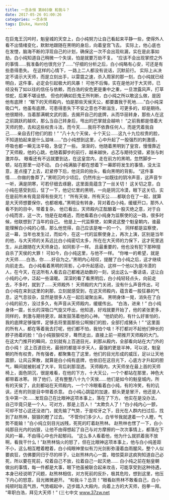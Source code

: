```yaml
---
title: 一念永恒 第803章 和我斗？
date: 2017-05-26 01:00:26
categories: 一念永恒
tags: [Duke, Hannb]
---
```


在巨鬼王沉吟时，魁皇城的天空上，白小纯努力让自己看起来平静一些，使得外人看不出情绪变化，默默地跟随在黑明的身后，向着皇宫飞去。
实际上，他心底也在发憷，脑海不断的浮现自己的计划，确保这一次不会出现纰漏，实在是此事如劫，白小纯知道自己稍微一个失误，怕是就要万劫不复。
“应该不会出现掌控之外的事情……我准备的也很充分了……”仔细的分析之后，白小纯略有心安，可还是有些患得患失。
在这样的心情下，一路上二人都没有说话，沉默前行。
实际上从决定不请示大天师，而是立刻出手，以雷霆之速，杀入周家的那一刻，白小纯就已经明白，这件事，必定会引起极大的风暴！
可他不后悔，实在是他对于大天师，已经没有了如以往的信任与依赖，而白浩的安危更是重中之重，一旦泄露风声，打草惊蛇，后果不堪设想。
但也的确如巨鬼王所判断，白小纯之所以敢这么做，是因他有底牌！
“眼下的天师殿内，怕是那些天侯天公，都要置我于死地……”白小纯深吸口气，他虽有底牌，可患得患失下不安之意也不断滋生，可更多的，却是期待。
他很期待，当着那满朝文武的面，去揭开自己的底牌，从而华丽转身，那些人在这之前跳跃的越欢，那么当自己转身后，甩出的巴掌就会越响！
“之前我都是借着大天师的势，去和这些权贵斗法，而今天……我将不依靠任何人，而是凭着我自己……亲自去打他们的脸！”
“八十九个天侯，十个天公……这九十九位权贵的脸，不知道拍起来是什么滋味……”白小纯想到这里，心中升起了一股强烈的刺激感，呼吸也都一瞬无法平稳，急促了一些。
渐渐的，他随着黑明到了皇宫，慢慢靠近了天师殿，他的心跳，也随着脚步的前行，越来越快，忐忑与期待交错，紧张与刺激并存。
眼看还有不远就要到达，在这皇宫内，走在前方的黑明，忽然脚步一顿，站在那里一动不动。
白小纯满脑子都在想着下一幕即将发生的事情，没太注意，差点撞了上去，赶紧停下后，他诧异的抬头，看向黑明的背影。
“这件事情……你做的鲁莽了。”黑明沉吟少顷后，仍然传出一如既往的阴冷声音，这声音乍一听，满是阴寒，可若仔细去琢磨，这里面竟蕴含了一丝关切！
这关切之意，白小纯在感受到后，怔了一下，他记忆里的黑明，一向是阴沉冷漠，眼下这关切，实在是前所未有竟显得有些突兀！
“所有天侯，所有天公……都联合在了一起，就算是大天师想要保你，也都艰难。”黑明没有转身，背对着白小纯，缓缓开口，那外人看不到的目中，带着复杂。
他已看出，天师殿内正酝酿着一股灭绝之意，对于白小纯而言，这一次，怕是在劫难逃，而他看着白小纯身为监察使的这一路，很多时候，他联想到了当年的自己。
他是上一代监察使，如果说这整个魁皇朝内，谁最能理解白小纯的心情，那么他觉得，自己应该是唯一的一个。
同样都是监察使，这一幕，当年也发生过，而如今，在这一代的监察使身上，再次上演，区别是当年的他，与大天师的关系远比白小纯密切太多，所在在大天师的力保下，这才死里逃生，从此跟随在大天师身边，如同影子一样。
且最重要的，他也没有犯下那种擅自杀了天侯的大罪！
可如今，白小纯这里，与他不一样。
“你唯一的希望，就是大天师……白浩，你……好自为之。”黑明内心轻叹，提醒了白小纯之后，这才继续向前走去。
白小纯看着黑明的背影，心中升起感动，这样一个他以为是冷漠的人，在今天，在这所有人看去自己都难逃劫数的一刻，说出这么一番话语，这让白小纯的心中，泛起一些温暖。
深深的看了看黑明后，白小纯轻轻点头，向前走去，不多时，就到了……天师殿外！
天师殿的大门关闭，没有什么声音传出，可白小纯在来到这里的刹那，立刻就感受到，在这天师殿内，蕴含着一股狂暴的气息，这气息驳杂，显然是很多人在一起后凝聚出来。
黑明身体一晃，消失在了白小纯的前方，没过多久，有声音从天师殿内，缓缓传出。
“白浩，进来！”
白小纯身体一震，长长的深吸口气旋又呼出，他知道，好戏就要开始了，他的紧张更多，同样的，刺激与期待更浓，越发鼓荡着他的心神。
“他奶奶的，有什么好害怕的，我的底牌足够强悍，足够去将里面那些公啊猴们的脸，全部打成猪头！”
“这里面的所有人，都在等着我去打呢，他们都不怕，我怕个啥！不打都对不起他们伸长的脖子扬着的脸！”白小纯狠狠咬牙，蓦然走出，直接上前一把推开天师殿的大门。
在这大门推开的瞬间，立刻就有上百道目光，刹那从殿内，全部看向站在大门外的白小纯！
这上百道目光，最弱的都是半步天人，最强的更是半神，可以说，魁皇朝的所有权贵，所有强者，都聚集在了这里，他们的目光形成的威压，足以让天地震颤，让风云霁散，就算是白小纯有底牌，也依旧在这目光下，心底方才升起的胆气，瞬间就被削减了大半，背后刹那湿透。
天师殿内，大天师坐在最上首的天师椅上，面色阴沉，很是难看，在他的下方，十大天公，一个个都站在那里，神色大都带着冰寒。
除了他们，还有整整八十九个天侯……他们是如今的魁皇城内，所有的天侯了，此刻都站在天师殿内，一个个冷眼看着白小纯，有的冷笑，有的讥讽，还有的则是目中带着杀意。
白小纯心跳猛的加速，额头更是冒汗，他还是人生中第一次……发现自己在比眼神这项本事上，落在了下方。
他实在是没办法，自己毕竟只是一个人，可对方，那是上百人！
“太欺负人了！”白小纯内心一颤，可却不甘心这还没进门，就先输了气势，于是咬牙之下，目光在人群内扫过后，找到了赵熊林，狠狠的瞪了过去。
“不管你们多少人，白爷爷我就逮着一个人瞪，气势不能输！”白小纯立刻目光凶残，死死的盯着赵熊林。
赵熊林也愣了一下，白小纯那目光内的凶狠，让他不由得想起了自己与对方摩擦的一次次事情上，都落在下风的一幕，不由得心中也升起郁闷。
“这么多人看着他，他为什么就抓着我不放啊，看我干什么！”赵熊林恼火的怒了，但在比眼神这项本事上，他与白小纯差距不小，这么相互瞪着瞪着，白小纯眼神里似有刀光剑影弥漫着血雨腥风，整个人似要疯狂，仿佛要同归于尽的样子，让赵熊林内心一震，暗惊莫非这疯狗知道自己必死，所以要在死前，咬着自己不放，拉着自己一起灭绝……
白小纯之前在魁皇朝做出的事情，每一件都是大事，眼下他虽被联合起来攻击，可能享受到这种待遇，本身已经说明了问题，赵熊林相信，对方死前的反扑，极其危险，想到这里，他压下内心的怒意，目光微微避开。
“和我斗？怂货！”眼看赵熊林不敢看自己，白小纯顿时趾高气昂，气势崛起中，迈步踏入大殿内，向着上方的大天师，抱拳一拜。
“卑职白浩，拜见大天师！”
(三七中文 www.37zw.net